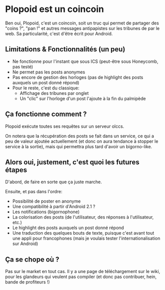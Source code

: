 # Plopoid est un coincoin

Ben oui, Plopoid, c'est un coincoin, soit un truc qui permet de partager des "coins ?", "pan !" et autres messages antipapistes sur les tribunes de par le web. Sa particularité, c'est d'être écrit pour Android.

## Limitations & Fonctionnalités (un peu)

* Ne fonctionne pour l'instant que sous ICS (peut-être sous Honeycomb, pas testé)
* Ne permet pas les posts anonymes
* Pas encore de gestion des horloges (pas de highlight des posts auxquels un post donné répond)
* Pour le reste, c'est du classique:
  * Affichage des tribunes par onglet
  * Un "clic" sur l'horloge d'un post l'ajoute à la fin du palmipède

## Ça fonctionne comment ?

Plopoid exécute toutes ses requêtes sur un serveur olccs.

On notera que la récupération des posts se fait dans un service, ce qui a peu de valeur ajoutée actuellement (et donc on aura tendance à stopper le service à la sortie), mais qui permettra plus tard d'avoir un bigorno-like.

## Alors oui, justement, c'est quoi les futures étapes

D'abord, de faire en sorte que ça juste marche.

Ensuite, et pas dans l'ordre:

* Possibilité de poster en anonyme
* Une compatibilité à partir d'Android 2.1 ?
* Les notifications (bigornophone)
* La colorisation des posts (de l'utilisateur, des réponses à l'utilisateur, etc.)
* Le highlight des posts auxquels un post donné répond
* Une traduction des quelques bouts de texte, puisque c'est avant tout une appli pour francophones (mais je voulais tester l'internationalisation sur Android)

## Ça se chope où ?

Pas sur le market en tout cas. Il y a une page de téléchargement sur le wiki, pour les glandeurs qui veulent pas compiler (et donc pas contribuer, hein, bande de profiteurs !)